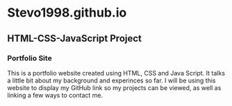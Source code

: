 # Stevo1998.github.io
## HTML-CSS-JavaScript Project
### Portfolio Site
This is a portfolio website created using HTML, CSS and Java Script. It talks a little bit about my background and experinces so far. I will be using this website to display my GitHub link so my projects can be viewed, as well as linking a few ways to contact me.
